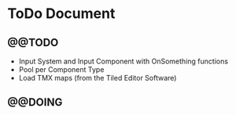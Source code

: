 # ToDo Document

## @@TODO

* Input System and Input Component with OnSomething functions
* Pool per Component Type
* Load TMX maps (from the Tiled Editor Software)

## @@DOING



